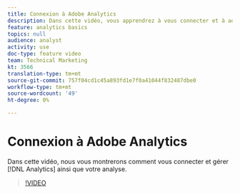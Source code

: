 ```yaml
---
title: Connexion à Adobe Analytics
description: Dans cette vidéo, vous apprendrez à vous connecter et à administrer Analytics et à commencer votre analyse.
feature: analytics basics
topics: null
audience: analyst
activity: use
doc-type: feature video
team: Technical Marketing
kt: 3566
translation-type: tm+mt
source-git-commit: 757f04cd1c45a893fd1e7f0a41044f832487dbe0
workflow-type: tm+mt
source-wordcount: '49'
ht-degree: 0%

---
```



# Connexion à Adobe Analytics

Dans cette vidéo, nous vous montrerons comment vous connecter et gérer [!DNL Analytics] ainsi que votre analyse.

>[!VIDEO](https://video.tv.adobe.com/v/28771/?quality=12)
